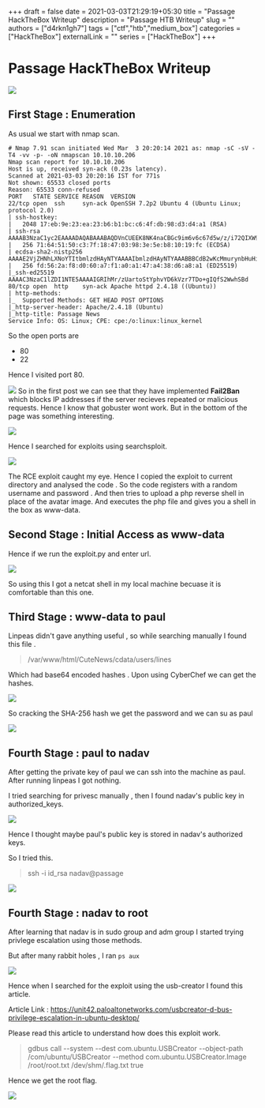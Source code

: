 +++ 
draft = false
date = 2021-03-03T21:29:19+05:30
title = "Passage HackTheBox Writeup"
description = "Passage HTB Writeup"
slug = ""
authors = ["d4rkn1gh7"]
tags = ["ctf","htb","medium_box"]
categories = ["HackTheBox"]
externalLink = ""
series = ["HackTheBox"]
+++
# Passage HackTheBox Writeup

![](/HackTheBox/Passage/BoxImage.webp)

## __First Stage : Enumeration__


As usual we start with nmap scan.

```
# Nmap 7.91 scan initiated Wed Mar  3 20:20:14 2021 as: nmap -sC -sV -T4 -vv -p- -oN nmapscan 10.10.10.206
Nmap scan report for 10.10.10.206
Host is up, received syn-ack (0.23s latency).
Scanned at 2021-03-03 20:20:16 IST for 771s
Not shown: 65533 closed ports
Reason: 65533 conn-refused
PORT   STATE SERVICE REASON  VERSION
22/tcp open  ssh     syn-ack OpenSSH 7.2p2 Ubuntu 4 (Ubuntu Linux; protocol 2.0)
| ssh-hostkey: 
|   2048 17:eb:9e:23:ea:23:b6:b1:bc:c6:4f:db:98:d3:d4:a1 (RSA)
| ssh-rsa AAAAB3NzaC1yc2EAAAADAQABAAABAQDVnCUEEK8NK4naCBGc9im6v6c67d5w/z/i72QIXW9JPJ6bv/rdc45FOdiOSovmWW6onhKbdUje+8NKX1LvHIiotFhc66Jih+AW8aeK6pIsywDxtoUwBcKcaPkVFIiFUZ3UWOsWMi+qYTFGg2DEi3OHHWSMSPzVTh+YIsCzkRCHwcecTBNipHK645LwdaBLESJBUieIwuIh8icoESGaNcirD/DkJjjQ3xKSc4nbMnD7D6C1tIgF9TGZadvQNqMgSmJJRFk/hVeA/PReo4Z+WrWTvPuFiTFr8RW+yY/nHWrG6LfldCUwpz0jj/kDFGUDYHLBEN7nsFZx4boP8+p52D8F
|   256 71:64:51:50:c3:7f:18:47:03:98:3e:5e:b8:10:19:fc (ECDSA)
| ecdsa-sha2-nistp256 AAAAE2VjZHNhLXNoYTItbmlzdHAyNTYAAAAIbmlzdHAyNTYAAABBBCdB2wKcMmurynbHuHifOk3OGwNcZ1/7kTJM67u+Cm/6np9tRhyFrjnhcsmydEtLwGiiY5+tUjr2qeTLsrgvzsY=
|   256 fd:56:2a:f8:d0:60:a7:f1:a0:a1:47:a4:38:d6:a8:a1 (ED25519)
|_ssh-ed25519 AAAAC3NzaC1lZDI1NTE5AAAAIGRIhMr/zUartoStYphvYD6kVzr7TDo+gIQfS2WwhSBd
80/tcp open  http    syn-ack Apache httpd 2.4.18 ((Ubuntu))
| http-methods: 
|_  Supported Methods: GET HEAD POST OPTIONS
|_http-server-header: Apache/2.4.18 (Ubuntu)
|_http-title: Passage News
Service Info: OS: Linux; CPE: cpe:/o:linux:linux_kernel

```


So the open ports are 

* 80
* 22

Hence I visited port 80.

![](/HackTheBox/Passage/port80.png)
So in the first post we can see that they have implemented **Fail2Ban** which blocks IP addresses if the server recieves repeated or malicious requests. Hence I know that gobuster wont work. But in the bottom of the page was something interesting.

![](/HackTheBox/Passage/cutenews.png)


Hence I searched for exploits using searchsploit.

![](/HackTheBox/Passage/searchsploit.png)




The RCE exploit caught my eye. Hence I copied the exploit to current directory and analysed the code . So the code registers with a random username and password . And then tries to upload a php reverse shell in place of the avatar image. And executes the php file and gives you a shell in the box as www-data.





## __Second Stage : Initial Access as www-data__




Hence if we run the exploit.py and enter url. 

![](/HackTheBox/Passage/exploitw.png)


So using this I got a netcat shell in my local machine becuase it is comfortable than this one.


## __Third Stage : www-data to paul__


Linpeas didn't gave anything useful , so while searching manually I found this file .

> /var/www/html/CuteNews/cdata/users/lines


Which had base64 encoded hashes . Upon using CyberChef we can get the hashes.

![](/HackTheBox/Passage/hash.png)


So cracking the SHA-256 hash we get the password and we can su as paul

![](/HackTheBox/Passage/paul.png)



## __Fourth Stage : paul to nadav__


After getting the private key of paul we can ssh into the machine as paul. After running linpeas I got nothing.

I tried searching for privesc manually , then I found nadav's public key in authorized_keys.


![](/HackTheBox/Passage/keys.png)

Hence I thought maybe paul's public key is stored in nadav's authorized keys. 

So I tried this.

> ssh -i  id_rsa  nadav@passage

![](/HackTheBox/Passage/nadav.png)


## __Fourth Stage : nadav to root__

After learning that nadav is in sudo group and adm group I started trying privlege escalation using those methods.

But after many rabbit holes , I ran  ```ps aux ```

![](/HackTheBox/Passage/process.png)


Hence when I searched for the exploit using the usb-creator I found this article.

Article Link : https://unit42.paloaltonetworks.com/usbcreator-d-bus-privilege-escalation-in-ubuntu-desktop/


Please read this article to understand how does this exploit work.

> gdbus call --system --dest com.ubuntu.USBCreator --object-path /com/ubuntu/USBCreator --method com.ubuntu.USBCreator.Image /root/root.txt /dev/shm/.flag.txt true


Hence we get the root flag.



![](/HackTheBox/Passage/root.png)